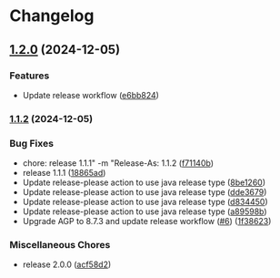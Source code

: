# Changelog

## [1.2.0](https://github.com/IsraelDeveloperMaster/RealeseProject/compare/v1.1.2...v1.2.0) (2024-12-05)


### Features

* Update release workflow ([e6bb824](https://github.com/IsraelDeveloperMaster/RealeseProject/commit/e6bb82401e7cf2b18d76fb2f5a021befa14099d3))

### [1.1.2](https://www.github.com/IsraelDeveloperMaster/RealeseProject/compare/v1.1.1...v1.1.2) (2024-12-05)


### Bug Fixes

* chore: release 1.1.1" -m "Release-As: 1.1.2 ([f71140b](https://www.github.com/IsraelDeveloperMaster/RealeseProject/commit/f71140bbfe5b3e5251e7fa7bef7770b8d9581f72))
* release 1.1.1 ([18865ad](https://www.github.com/IsraelDeveloperMaster/RealeseProject/commit/18865ad95064ca94e1d4ca286aa704327e4a3841))
* Update release-please action to use java release type ([8be1260](https://www.github.com/IsraelDeveloperMaster/RealeseProject/commit/8be12605f2cb8302d42d588da1dcd754d9b07017))
* Update release-please action to use java release type ([dde3679](https://www.github.com/IsraelDeveloperMaster/RealeseProject/commit/dde36793362e2521678bd8af0f1f05d581846323))
* Update release-please action to use java release type ([d834450](https://www.github.com/IsraelDeveloperMaster/RealeseProject/commit/d834450e225b69b95dba8c4a420fc874c14cb3f1))
* Update release-please action to use java release type ([a89598b](https://www.github.com/IsraelDeveloperMaster/RealeseProject/commit/a89598b3f86dce5faba2fee5b05bac7084e40b10))
* Upgrade AGP to 8.7.3 and update release workflow ([#6](https://www.github.com/IsraelDeveloperMaster/RealeseProject/issues/6)) ([1f38623](https://www.github.com/IsraelDeveloperMaster/RealeseProject/commit/1f38623ffec7405bf785c80d6efcde54972a3aa1))


### Miscellaneous Chores

* release 2.0.0 ([acf58d2](https://www.github.com/IsraelDeveloperMaster/RealeseProject/commit/acf58d29426c161fd331d49e3696adac084f0cb5))
